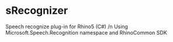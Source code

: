 # sRecognizer
Speech recognize plug-in for Rhino5 (C#)
/n Using Microsoft.Speech.Recognition namespace and RhinoCommon SDK
